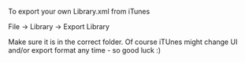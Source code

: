To export your own Library.xml from iTunes

File -> Library -> Export Library

Make sure it is in the correct folder. Of course iTUnes might change
UI and/or export format any time - so good luck :)
